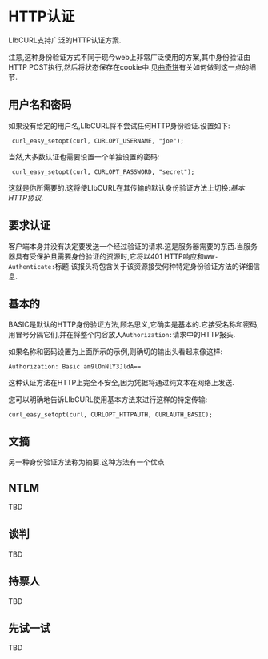 
# HTTP认证

LIbCURL支持广泛的HTTP认证方案.

注意,这种身份验证方式不同于现今web上非常广泛使用的方案,其中身份验证由HTTP POST执行,然后将状态保存在cookie中.见[曲奇饼](libcurl-http-cookies.md)有关如何做到这一点的细节.

## 用户名和密码

如果没有给定的用户名,LIbCURL将不尝试任何HTTP身份验证.设置如下:

```
 curl_easy_setopt(curl, CURLOPT_USERNAME, "joe");
```

当然,大多数认证也需要设置一个单独设置的密码:

```
 curl_easy_setopt(curl, CURLOPT_PASSWORD, "secret");
```

这就是你所需要的.这将使LIbCURL在其传输的默认身份验证方法上切换:*基本HTTP协议*.

## 要求认证

客户端本身并没有决定要发送一个经过验证的请求.这是服务器需要的东西.当服务器具有受保护且需要身份验证的资源时,它将以401 HTTP响应和`WWW-Authenticate:`标题.该报头将包含关于该资源接受何种特定身份验证方法的详细信息.

## 基本的

BASIC是默认的HTTP身份验证方法,顾名思义,它确实是基本的.它接受名称和密码,用冒号分隔它们,并在将整个内容放入`Authorization:`请求中的HTTP报头.

如果名称和密码设置为上面所示的示例,则确切的输出头看起来像这样:

```
Authorization: Basic am9lOnNlY3JldA==
```

这种认证方法在HTTP上完全不安全,因为凭据将通过纯文本在网络上发送.

您可以明确地告诉LIbCURL使用基本方法来进行这样的特定传输:

```
curl_easy_setopt(curl, CURLOPT_HTTPAUTH, CURLAUTH_BASIC);
```

## 文摘

另一种身份验证方法称为摘要.这种方法有一个优点

## NTLM

TBD

## 谈判

TBD

## 持票人

TBD

## 先试一试

TBD
